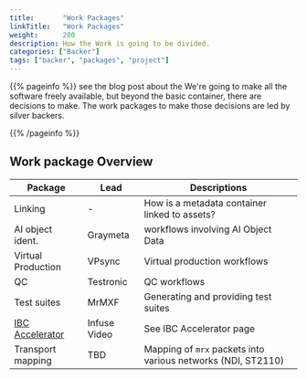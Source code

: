 ```yaml
---
title:       "Work Packages"
linkTitle:   "Work Packages"
weight:      200
description: How the Work is going to be divided.
categories: ["Backer"]
tags: ["backer", "packages", "project"]
---
```


{{% pageinfo %}} see the blog post about the We're going to make all the
software freely available, but beyond the basic container, there are decisions
to make. The work packages to make those decisions are led by silver backers.

{{% /pageinfo %}}

## Work package Overview

|  Package              | Lead         | Descriptions
|-----------            |-----------   |-----------
| Linking               | -            | How is a metadata container linked to assets?
| AI object ident.      | Graymeta     | workflows involving AI Object Data
| Virtual Production    | VPsync       | Virtual production workflows
| QC                    | Testronic    | QC workflows
| Test suites           | MrMXF        | Generating and providing test suites
| [IBC Accelerator](https://show.ibc.org/accelerator-media-innovation-programme/accelerator-project-responsive-narrative-factory) | Infuse Video | See IBC Accelerator page
| Transport mapping    |  TBD          | Mapping of `mrx` packets into various networks (NDI, ST2110)

[contact]:      /contact
